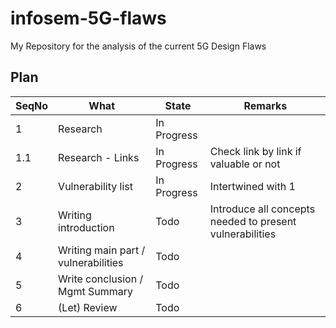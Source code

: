 # infosem-5G-flaws
My Repository for the analysis of the current 5G Design Flaws

## Plan
| SeqNo | What | State | Remarks |
|--|--|--|--|
| 1 | Research | In Progress | |
| 1.1 | Research - Links | In Progress | Check link by link if valuable or not |
| 2 | Vulnerability list | In Progress | Intertwined with 1 |
| 3 | Writing introduction | Todo | Introduce all concepts needed to present vulnerabilities |
| 4 | Writing main part / vulnerabilities | Todo | |
| 5 | Write conclusion / Mgmt Summary | Todo | |
| 6 | (Let) Review | Todo ||
